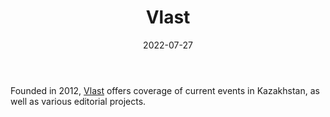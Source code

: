 ﻿---
title: "Vlast"
linkTitle: "Vlast"
contributor: ["Aizada Arystanbek"]
date: 2022-07-27
countries: ["Kazakhstan"]
category: ["Independent media"]
tags: ["media", "local media", "news"]
date_start: [2012]
date_end: []
data_type: ["news"] 
language: ["Russian", "Kazakh"]
updated: 2023-05-26
description: 
  Vlast offers coverage of current events in Kazakhstan, as well as various editorial projects.
---

Founded in 2012, [Vlast](https://vlast.kz/) offers coverage of current events in Kazakhstan, as well as various editorial projects.
